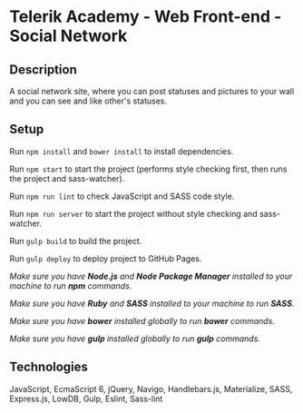# Telerik Academy - Web Front-end - Social Network

## Description

A social network site, where you can post statuses and pictures to your wall and you can see and like other's statuses.

## Setup

Run `npm install` and `bower install` to install dependencies.

Run `npm start` to start the project (performs style checking first, then runs the project and sass-watcher).

Run `npm run lint` to check JavaScript and SASS code style.

Run `npm run server` to start the project without style checking and sass-watcher.

Run `gulp build` to build the project.

Run `gulp deploy` to deploy project to GitHub Pages.

*Make sure you have **Node.js** and **Node Package Manager** installed to your machine to run **npm** commands.*

*Make sure you have **Ruby** and **SASS** installed to your machine to run **SASS**.*

*Make sure you have **bower** installed globally to run **bower** commands.*

*Make sure you have **gulp** installed globally to run **gulp** commands.*

## Technologies

JavaScript, EcmaScript 6, jQuery, Navigo, Handlebars.js,  Materialize, SASS, Express.js, LowDB, Gulp, Eslint, Sass-lint
